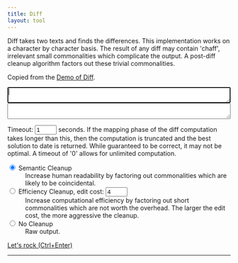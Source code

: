 ```yaml
---
title: Diff
layout: tool
---
```


<script src="https://fastly.jsdelivr.net/npm/diff_match_patch@0.1.1/lib/diff_match_patch.js"></script>
<script src="https://fastly.jsdelivr.net/npm/autosize@4.0.2/dist/autosize.min.js"></script>

Diff takes two texts and finds the differences.
This implementation works on a character by character basis.
The result of any diff may contain 'chaff',
irrelevant small commonalities which complicate the output.
A post-diff cleanup algorithm factors out these trivial commonalities.

Copied from the [Demo of Diff](https://neil.fraser.name/software/diff_match_patch/demos/diff.html).

<textarea id="text1" autofocus="true" style="-webkit-box-sizing: border-box; -moz-box-sizing: border-box; box-sizing: border-box; width: 100%;"></textarea>
<textarea id="text2" autofocus="true" style="-webkit-box-sizing: border-box; -moz-box-sizing: border-box; box-sizing: border-box; width: 100%;"></textarea>

Timeout:
<input id="timeout" type="text" size=3 maxlength=5 value="1">
seconds.
If the mapping phase of the diff computation takes longer than this,
then the computation is truncated and the best solution to date is returned.
While guaranteed to be correct, it may not be optimal.
A timeout of '0' allows for unlimited computation.

<dl>
<dt><input name="cleanup" id="semantic" type="radio" checked>
<label for="semantic">Semantic Cleanup</label></dt>
<dd>Increase human readability by factoring out commonalities
which are likely to be coincidental.</dd>
<dt><input type="radio" name="cleanup" id="efficiency">
<label FOR="efficiency">Efficiency Cleanup</label>,
edit cost: <input type="text" size=3 maxlength=5 value="4" id="editcost"></dt>
<dd>Increase computational efficiency by factoring out short commonalities which are
not worth the overhead.  The larger the edit cost, the more aggressive the cleanup.</dd>
<dt><input type="radio" name="cleanup" id="raw">
<label for="raw">No Cleanup</label></dt>
<dd>Raw output.</dd>
</dl>

[Let's rock (Ctrl+Enter)](javascript:launch();)

---

<div id="outputdiv"></div>

<script>
var dmp = new diff_match_patch();
var textarea1 = document.getElementById('text1');
var textarea2 = document.getElementById('text2');

function launch() {
    var text1 = textarea1.value;
    var text2 = textarea2.value;
    dmp.Diff_Timeout = parseFloat(document.getElementById('timeout').value);
    dmp.Diff_EditCost = parseFloat(document.getElementById('editcost').value);
    
    var ms_start = (new Date()).getTime();
    var d = dmp.diff_main(text1, text2);
    var ms_end = (new Date()).getTime();
    
    if (document.getElementById('semantic').checked) {
        dmp.diff_cleanupSemantic(d);
    }
    if (document.getElementById('efficiency').checked) {
        dmp.diff_cleanupEfficiency(d);
    }
    var ds = dmp.diff_prettyHtml(d);
    document.getElementById('outputdiv').innerHTML = ds + '<BR>Time: ' + (ms_end - ms_start) / 1000 + 's';
}

autosize(textarea1);
autosize(textarea2);

var listener = event => {
    if (event.ctrlKey && event.key === "Enter") launch();
};
textarea1.addEventListener("keydown", listener);
textarea2.addEventListener("keydown", listener);
</script>
